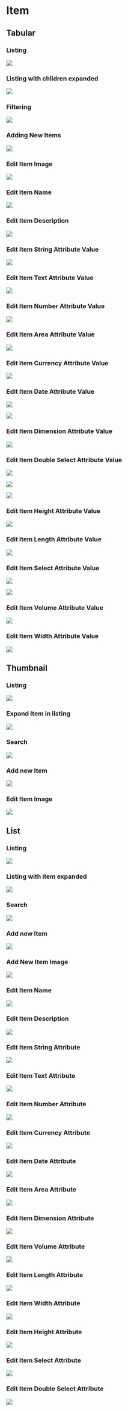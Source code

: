 # Item

## Tabular

### Listing

![](../../.gitbook/assets/item-tabular-list.png)

### Listing with children expanded

![](../../.gitbook/assets/item-tabular-list-with-children.png)

### Filtering

![](../../.gitbook/assets/item-tabular-filter.png)

### Adding New Items

![](../../.gitbook/assets/item-tabular-add-item.png)

### Edit Item Image

![](../../.gitbook/assets/item-tabular-edit-item-image.png)

### Edit Item Name

![](../../.gitbook/assets/item-tabular-edit-item-name.png)

### Edit Item Description

![](../../.gitbook/assets/item-tabular-edit-item-description.png)

### Edit Item String Attribute Value

![](../../.gitbook/assets/item-tabular-edit-attribute-string.png)

### Edit Item Text Attribute Value

![](../../.gitbook/assets/item-tabular-edit-attribute-text.png)

### Edit Item Number Attribute Value

![](../../.gitbook/assets/item-tabular-edit-attribute-number.png)

### Edit Item Area Attribute Value

![](../../.gitbook/assets/item-tabular-edit-attribute-area.png)

### Edit Item Currency Attribute Value

![](../../.gitbook/assets/item-tabular-edit-attribute-currency.png)

### Edit Item Date Attribute Value

![](../../.gitbook/assets/item-tabular-edit-attribute-date-1.png)

![](../../.gitbook/assets/item-tabular-edit-attribute-date-2.png)

### Edit Item Dimension Attribute Value

![](../../.gitbook/assets/item-tabular-edit-attribute-dimension.png)

### Edit Item Double Select Attribute Value

![](../../.gitbook/assets/item-tabular-edit-attribute-double-select-1.png)

![](../../.gitbook/assets/item-tabular-edit-attribute-doubleselect-2.png)

![](../../.gitbook/assets/item-tabular-edit-attribute-doubleselect-3.png)

### Edit Item Height Attribute Value

![](../../.gitbook/assets/item-tabular-edit-attribute-height.png)

### Edit Item Length Attribute Value

![](../../.gitbook/assets/item-tabular-edit-attribute-length.png)

### Edit Item Select Attribute Value

![](../../.gitbook/assets/item-tabular-edit-attribute-select-1.png)

![](../../.gitbook/assets/item-tabular-edit-attribute-select-2.png)

### Edit Item Volume Attribute Value

![](../../.gitbook/assets/item-tabular-edit-attribute-volume.png)

### Edit Item Width Attribute Value

![](../../.gitbook/assets/item-tabular-edit-attribute-width.png)

## Thumbnail

### Listing

![](../../.gitbook/assets/item-thumbnail-list.png)

### Expand Item in listing

![](../../.gitbook/assets/item-thumbnail-expand-item.png)

### Search

![](../../.gitbook/assets/item-thumbnail-search.png)

### Add new Item

![](../../.gitbook/assets/item-thumbnail-add-attribute.png)

### Edit Item Image

![](../../.gitbook/assets/item-thumbnail-edit-item-image.png)

## List

### Listing

![](../../.gitbook/assets/item-list-list.png)

### Listing  with item expanded

![](../../.gitbook/assets/item-list-list-expand.png)

### Search

![](../../.gitbook/assets/item-list-search.png)

### Add new Item

![](../../.gitbook/assets/item-list-new-item.png)

### Add New Item Image

![](../../.gitbook/assets/item-list-add-item-image.png)

### Edit Item Name

![](../../.gitbook/assets/item-list-edit-item-name%20%282%29.png)

### Edit Item Description

![](../../.gitbook/assets/item-list-edit-item-description.png)

### Edit Item String Attribute

![](../../.gitbook/assets/item-list-edit-attribute-string.png)

### Edit Item Text Attribute

![](../../.gitbook/assets/item-list-edit-attribute-text.png)

### Edit Item Number Attribute

![](../../.gitbook/assets/item-list-edit-attribute-number.png)

### Edit Item Currency Attribute

![](../../.gitbook/assets/item-list-edit-attribute-currency.png)

### Edit Item Date Attribute

![](../../.gitbook/assets/item-list-edit-attribute-date.png)

### Edit Item Area Attribute

![](../../.gitbook/assets/item-list-edit-attribute-area.png)

### Edit Item Dimension Attribute

![](../../.gitbook/assets/item-list-edit-attribute-dimension.png)

### Edit Item Volume Attribute

![](../../.gitbook/assets/item-list-edit-attribute-volume.png)

### Edit Item Length Attribute

![](../../.gitbook/assets/item-list-edit-attribute-length.png)

### Edit Item Width Attribute

![](../../.gitbook/assets/item-list-edit-attribute-width.png)

### Edit Item Height Attribute

![](../../.gitbook/assets/item-list-edit-attribute-height.png)

### Edit Item Select Attribute

![](../../.gitbook/assets/item-list-edit-attribute-select.png)

### Edit Item Double Select Attribute

![](../../.gitbook/assets/item-list-edit-attribute-doubleselect.png)

